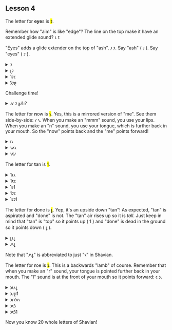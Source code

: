 ## Lesson 4

  
The letter for <strong>eye</strong>s is <mark>𐑲</mark>.


Remember how "aim" is like "edge"? The line on the top make it have an extended glide sound? 𐑧 𐑱

  
"Eyes" adds a glide extender on the top of "ash". 𐑨 𐑲. Say "ash" ( 𐑨 ). Say "eyes" ( 𐑲 ).


<details>
    <summary>𐑲</summary>
    <p>I / eye</p>
</details>
<details>
    <summary>𐑚𐑲</summary>
    <p>bye</p>
</details>
<details>
    <summary>𐑐𐑲𐑤</summary>
    <p>pile</p>
</details>
<details>
    <summary>𐑕𐑲𐑞</summary>
    <p>scythe</p>
</details>
  
<p>Challenge time!</p>
  
<details>
    <summary>𐑨𐑥 𐑲 𐑣𐑨𐑐𐑦?</summary>
    <p>Am I happy?</p>
</details>

The letter for <strong>n</strong>ow is <mark>𐑯</mark>. Yes, this is a mirrored version of "me". See them side-by-side: 𐑥 𐑯. When you make an "mmm" sound, you use your lips. When you make an "n" sound, you use your tongue, which is further back in your mouth. So the "now" points back and the "me" points forward!


<details>
    <summary>𐑦𐑯</summary>
    <p>in</p>
</details>
<details>
    <summary>𐑯𐑵𐑯</summary>
    <p>noon</p>
</details>
<details>
    <summary>𐑯𐑱𐑥</summary>
    <p>name</p>
</details>

The letter for <strong>t</strong>an is <mark>𐑑</mark>.

<details>
    <summary>𐑑𐑧𐑯</summary>
    <p>ten</p>
</details>
<details>
    <summary>𐑑𐑱𐑤</summary>
    <p>tail / tale</p>
</details>
<details>
    <summary>𐑐𐑨𐑑</summary>
    <p>pat</p>
</details>
<details>
    <summary>𐑑𐑲𐑤</summary>
    <p>tile</p>
</details>
<details>
    <summary>𐑐𐑤𐑲𐑑</summary>
    <p>plight</p>
</details>


The letter for <strong>d</strong>one is <mark>𐑛</mark>. Yep, it's an upside down "tan"! As expected, "tan" is aspirated and "done" is not. The "tan" air rises up so it is <em>tall</em>. Just keep in mind that "tan" is "top" so it points up ( 𐑑 ) and "done" is dead in the ground so it points down ( 𐑛 ).


<details>
    <summary>𐑛𐑧𐑛</summary>
    <p>dead</p>
</details>
<details>
    <summary>𐑨𐑯𐑛</summary>
    <p>and</p>
</details>

Note that "𐑨𐑯𐑛" is abbreviated to just "𐑯" in Shavian.

The letter for <strong>r</strong>oe is <mark>𐑮</mark>. This is a backwards "lamb" of course. Remember that when you make an "r" sound, your tongue is pointed further back in your mouth. The "l" sound is at the front of your mouth so it points forward: 𐑤 𐑮.

<details>
    <summary>𐑮𐑧𐑯𐑛</summary>
    <p>rend</p>
</details>
<details>
    <summary>𐑮𐑨𐑚𐑦𐑑</summary>
    <p>rabbit</p>
</details>
<details>
    <summary>𐑮𐑩𐑒𐑵𐑯</summary>
    <p>raccoon</p>
</details>
<details>
    <summary>𐑮𐑱𐑕</summary>
    <p>race</p>
</details>
<details>
    <summary>𐑮𐑱𐑕𐑑</summary>
    <p>raced</p>
</details>

Now you know 20 whole letters of Shavian!

